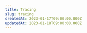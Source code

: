 ```yaml
---
title: Tracing
slug: tracing
createdAt: 2023-01-17T09:00:00.000Z
updatedAt: 2023-01-18T09:00:00.000Z
---
```

